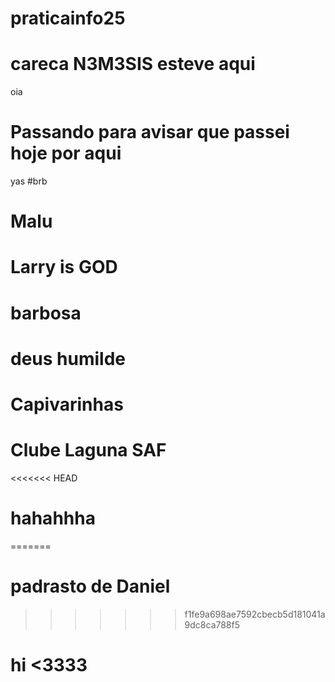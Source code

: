 # praticainfo25
# careca N3M3SIS esteve aqui 
oia
# Passando para avisar que passei hoje por aqui
yas
#brb
# Malu 
# Larry is GOD
# barbosa
# deus humilde
# Capivarinhas
# Clube Laguna SAF
<<<<<<< HEAD
# hahahhha
=======
# padrasto de Daniel
>>>>>>> f1fe9a698ae7592cbecb5d181041a9dc8ca788f5
# hi <3333
